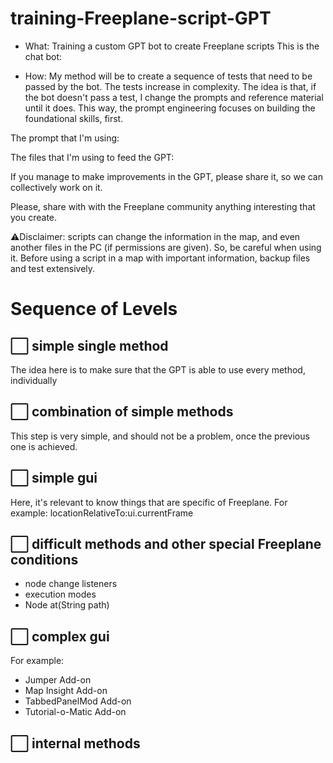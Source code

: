 # training-Freeplane-script-GPT

- What: Training a custom GPT bot to create Freeplane scripts This is the chat bot:

  
- How: My method will be to create a sequence of tests that need to be passed by the bot. The tests increase in complexity. The idea is that, if the bot doesn't pass a test, I change the prompts and reference material until it does. This way, the prompt engineering focuses on building the foundational skills, first.

The prompt that I'm using:

The files that I'm using to feed the GPT:

If you manage to make improvements in the GPT, please share it, so we can collectively work on it.

Please, share with with the Freeplane community anything interesting that you create.

⚠️Disclaimer: scripts can change the information in the map, and even another files in the PC (if permissions are given). So, be careful when using it. Before using a script in a map with important information, backup files and test extensively.

# Sequence of Levels
## ⬜ simple single method
The idea here is to make sure that the GPT is able to use every method, individually 
## ⬜ combination of simple methods
This step is very simple, and should not be a problem, once the previous one is achieved.
## ⬜ simple gui
Here, it's relevant to know things that are specific of Freeplane. For example: locationRelativeTo:ui.currentFrame
## ⬜ difficult methods and other special Freeplane conditions
- node change listeners
- execution modes
- Node at(String path)

## ⬜ complex gui
For example:
- Jumper Add-on
- Map Insight Add-on
- TabbedPanelMod Add-on
- Tutorial-o-Matic Add-on
## ⬜ internal methods
